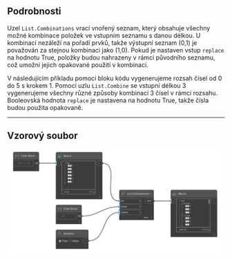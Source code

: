 ## Podrobnosti
Uzel `List.Combinations` vrací vnořený seznam, který obsahuje všechny možné kombinace položek ve vstupním seznamu s danou délkou. U kombinací nezáleží na pořadí prvků, takže výstupní seznam (0,1) je považován za stejnou kombinaci jako (1,0). Pokud je nastaven vstup `replace` na hodnotu True, položky budou nahrazeny v rámci původního seznamu, což umožní jejich opakované použití v kombinaci.

V následujícím příkladu pomocí bloku kódu vygenerujeme rozsah čísel od 0 do 5 s krokem 1. Pomocí uzlu `List.Combine` se vstupní délkou 3 vygenerujeme všechny různé způsoby kombinací 3 čísel v rámci rozsahu. Booleovská hodnota `replace` je nastavena na hodnotu True, takže čísla budou použita opakovaně.
___
## Vzorový soubor

![List.Combinations](./DSCore.List.Combinations_img.jpg)
